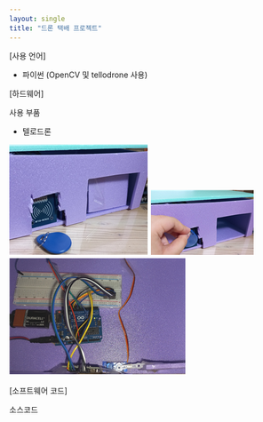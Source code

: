 ```yaml
---
layout: single
title: "드론 택배 프로젝트"
---
```


[사용 언어]
- 파이썬 (OpenCV 및 tellodrone 사용)

[하드웨어]

사용 부품
- 텔로드론


![image](/assets/images/doorlock1.png)
![image](/assets/images/doorlock2.png)
![image](/assets/images/doorlock3.png)

[소프트웨어 코드]

  
소스코드

<script src="https://gist.github.com/minzero31/6b60325c2abdb4d468dbabc7e7943ed7.js"></script>
